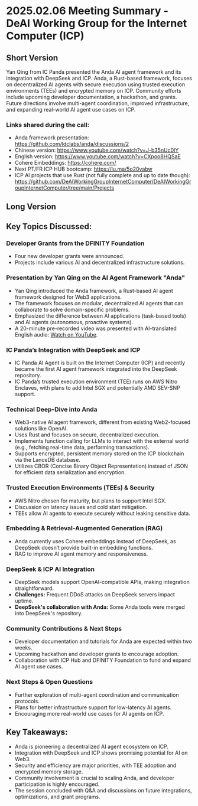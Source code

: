 # 2025.02.06 Meeting Summary - DeAI Working Group for the Internet Computer (ICP)

## Short Version
Yan Qing from IC Panda presented the Anda AI agent framework and its integration with DeepSeek and ICP. Anda, a Rust-based framework, focuses on decentralized AI agents with secure execution using trusted execution environments (TEEs) and encrypted memory on ICP. Community efforts include upcoming developer documentation, a hackathon, and grants. Future directions involve multi-agent coordination, improved infrastructure, and expanding real-world AI agent use cases on ICP.

### Links shared during the call:
* Anda framework presentation: https://github.com/ldclabs/anda/discussions/2
* Chinese version: https://www.youtube.com/watch?v=J-b35nUc0lY
* English version: https://www.youtube.com/watch?v=CXpoo8HQSaE
* Cohere Embeddings: https://cohere.com/
* Next PT/FR ICP HUB bootcamp: https://lu.ma/5o20vabw
* ICP AI projects that use Rust (not fully complete and up to date though): https://github.com/DeAIWorkingGroupInternetComputer/DeAIWorkingGroupInternetComputer/tree/main/Projects

## Long Version

## Key Topics Discussed:

### Developer Grants from the DFINITY Foundation
- Four new developer grants were announced.
- Projects include various AI and decentralized infrastructure solutions.

### Presentation by Yan Qing on the AI Agent Framework "Anda"
- Yan Qing introduced the Anda framework, a Rust-based AI agent framework designed for Web3 applications.
- The framework focuses on modular, decentralized AI agents that can collaborate to solve domain-specific problems.
- Emphasized the difference between AI applications (task-based tools) and AI agents (autonomous, proactive systems).
- A 20-minute pre-recorded video was presented with AI-translated English audio: [Watch on YouTube](https://www.youtube.com/watch?v=CXpoo8HQSaE).

### IC Panda’s Integration with DeepSeek and ICP
- IC Panda AI Agent is built on the Internet Computer (ICP) and recently became the first AI agent framework integrated into the DeepSeek repository.
- IC Panda’s trusted execution environment (TEE) runs on AWS Nitro Enclaves, with plans to add Intel SGX and potentially AMD SEV-SNP support.

### Technical Deep-Dive into Anda
- Web3-native AI agent framework, different from existing Web2-focused solutions like OpenAI.
- Uses Rust and focuses on secure, decentralized execution.
- Implements function calling for LLMs to interact with the external world (e.g., fetching real-time data, performing transactions).
- Supports encrypted, persistent memory stored on the ICP blockchain via the LanceDB database.
- Utilizes CBOR (Concise Binary Object Representation) instead of JSON for efficient data serialization and encryption.

### Trusted Execution Environments (TEEs) & Security
- AWS Nitro chosen for maturity, but plans to support Intel SGX.
- Discussion on latency issues and cold start mitigation.
- TEEs allow AI agents to execute securely without leaking sensitive data.

### Embedding & Retrieval-Augmented Generation (RAG)
- Anda currently uses Cohere embeddings instead of DeepSeek, as DeepSeek doesn’t provide built-in embedding functions.
- RAG to improve AI agent memory and responsiveness.

### DeepSeek & ICP AI Integration
- DeepSeek models support OpenAI-compatible APIs, making integration straightforward.
- **Challenges:** Frequent DDoS attacks on DeepSeek servers impact uptime.
- **DeepSeek's collaboration with Anda:** Some Anda tools were merged into DeepSeek's repository.

### Community Contributions & Next Steps
- Developer documentation and tutorials for Anda are expected within two weeks.
- Upcoming hackathon and developer grants to encourage adoption.
- Collaboration with ICP Hub and DFINITY Foundation to fund and expand AI agent use cases.

### Next Steps & Open Questions
- Further exploration of multi-agent coordination and communication protocols.
- Plans for better infrastructure support for low-latency AI agents.
- Encouraging more real-world use cases for AI agents on ICP.

## Key Takeaways:
- Anda is pioneering a decentralized AI agent ecosystem on ICP.
- Integration with DeepSeek and ICP shows promising potential for AI on Web3.
- Security and efficiency are major priorities, with TEE adoption and encrypted memory storage.
- Community involvement is crucial to scaling Anda, and developer participation is highly encouraged.
- The session concluded with Q&A and discussions on future integrations, optimizations, and grant programs.

